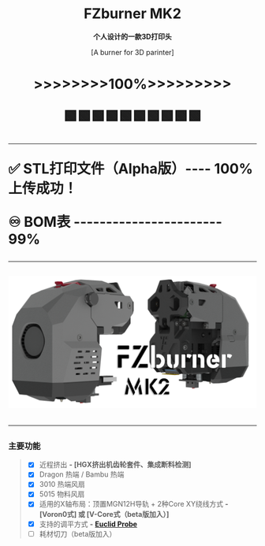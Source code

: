 <h1 align="center">FZburner MK2</h1>

**<p align="center">个人设计的一款3D打印头</p>**
<p align="center">[A burner for 3D parinter]</p>

<H1 align="center"> >>>>>>>>100%>>>>>>>>>
<p align="center">🟩🟩🟩🟩🟩🟩🟩🟩🟩🟩
 
---

<p align="left">✅ STL打印文件（Alpha版）---- 100%上传成功！
<p align="left">♾ BOM表 -----------------------  99%

---

![FZburner-MK2](Images-效果图/FZBurner_MK2.png)
 
 ---
 
 ### 主要功能
> - [x] 近程挤出  **- [HGX挤出机齿轮套件、集成断料检测]**
> - [x] Dragon 热端 / Bambu 热端
> - [x] 3010 热端风扇
> - [x] 5015 物料风扇
> - [x] 适用的X轴布局：顶置MGN12H导轨 + 2种Core XY绕线方式    **- [Voron0式] 或 [V-Core式（beta版加入）]**
> - [x] 支持的调平方式  **-** [**Euclid Probe**](https://github.com/nionio6915/Euclid_Probe)
> - [ ] 耗材切刀（beta版加入）
